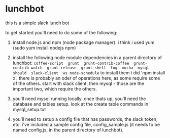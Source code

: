 # lunchbot

this is a simple slack lunch bot

to get started you'll need to do some of the following:

1) install node.js and npm (node package manager). i think i used yum (sudo yum install nodejs npm)

2) install the following node module dependencies in a parent directory of lunchbot:
```coffee-script  grunt  grunt-contrib-coffee  grunt-contrib-watch  grunt-release  grunt-shell  log  mocha  mysql  should  slack-client  ws node-schedule```
to install them i did 'npm install x'. there is probably an oder of operations here, as some require some of the others. start with slack client, then mysql - those are the important two, which require the others.

3) you'll need mysql running locally. once thats up, you'll need the database and tables setup. look at the create table commands in mysql_setup.txt

4) you'll need to setup a config file that has passwords, the slack token, etc. i've included a sample config file, config_sample.js (it needs to be named config.js, in the parent directory of lunchbot).
